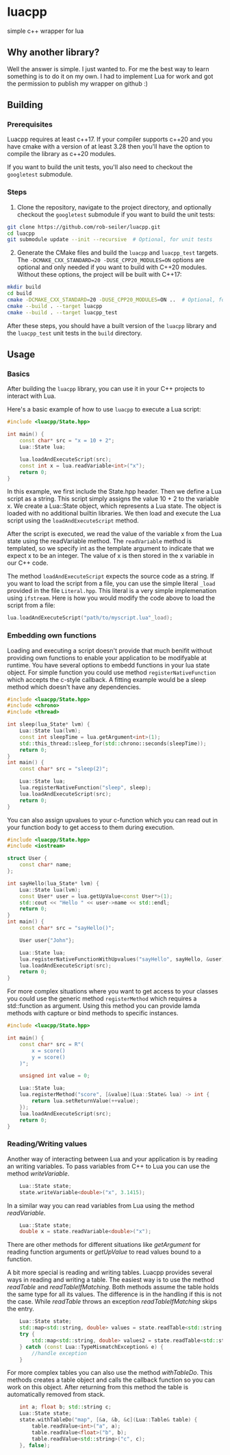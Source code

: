 # luacpp
simple c++ wrapper for lua

## Why another library?
Well the answer is simple. I just wanted to. For me the best way to learn something is to do it on my own. I had to implement Lua for work and got the permission to publish my wrapper on github :)

## Building
### Prerequisites

Luacpp requires at least c++17. If your compiler supports c++20 and you have cmake with a version of at least 3.28 then you'll have the option to compile the library as c++20 modules.

If you want to build the unit tests, you'll also need to checkout the `googletest` submodule.

### Steps

1. Clone the repository, navigate to the project directory, and optionally checkout the `googletest` submodule if you want to build the unit tests:

```bash
git clone https://github.com/rob-seiler/luacpp.git
cd luacpp
git submodule update --init --recursive  # Optional, for unit tests
```

2. Generate the CMake files and build the `luacpp` and `luacpp_test` targets. The `-DCMAKE_CXX_STANDARD=20 -DUSE_CPP20_MODULES=ON` options are optional and only needed if you want to build with C++20 modules. Without these options, the project will be built with C++17:

```bash
mkdir build
cd build
cmake -DCMAKE_CXX_STANDARD=20 -DUSE_CPP20_MODULES=ON ..  # Optional, for C++20 modules
cmake --build . --target luacpp
cmake --build . --target luacpp_test
```

After these steps, you should have a built version of the `luacpp` library and the `luacpp_test` unit tests in the `build` directory.

## Usage
### Basics
After building the `luacpp` library, you can use it in your C++ projects to interact with Lua.

Here's a basic example of how to use `luacpp` to execute a Lua script:

```cpp
#include <luacpp/State.hpp>

int main() {
	const char* src = "x = 10 + 2";
	Lua::State lua;

	lua.loadAndExecuteScript(src);
	const int x = lua.readVariable<int>("x");
	return 0;
}
```
In this example, we first include the State.hpp header. Then we define a Lua script as a string. This script simply assigns the value 10 + 2 to the variable x. We create a Lua::State object, which represents a Lua state. The object is loaded with no additional builtin libraries. We then load and execute the Lua script using the `loadAndExecuteScript` method.

After the script is executed, we read the value of the variable x from the Lua state using the readVariable method. The `readVariable` method is templated, so we specify int as the template argument to indicate that we expect x to be an integer. The value of x is then stored in the x variable in our C++ code.

The method `loadAndExecuteScript` expects the source code as a string. If you want to load the script from a file, you can use the simple literal `_load` provided in the file `Literal.hpp`. This literal is a very simple implemenation using `ifstream`. Here is how you would modify the code above to load the script from a file:
```c++
lua.loadAndExecuteScript("path/to/myscript.lua"_load);
```
### Embedding own functions
Loading and executing a script doesn't provide that much benifit without providing own functions to enable your application to be modifyable at runtime. You have several options to embedd functions in your lua state object. For simple function you could use method `registerNativeFunction` which accepts the c-style callback.
A fitting example would be a sleep method which doesn't have any dependencies.
```c++
#include <luacpp/State.hpp>
#include <chrono>
#include <thread>

int sleep(lua_State* lvm) {
	Lua::State lua(lvm);
	const int sleepTime = lua.getArgument<int>(1);
	std::this_thread::sleep_for(std::chrono::seconds(sleepTime));
	return 0;
}
int main() {
	const char* src = "sleep(2)";

	Lua::State lua;
	lua.registerNativeFunction("sleep", sleep);
	lua.loadAndExecuteScript(src);
	return 0;
}
```

You can also assign upvalues to your c-function which you can read out in your function body to get access to them during execution.
```c++
#include <luacpp/State.hpp>
#include <iostream>

struct User {
	const char* name;
};

int sayHello(lua_State* lvm) {
	Lua::State lua(lvm);
	const User* user = lua.getUpValue<const User*>(1);
	std::cout << "Hello " << user->name << std::endl;
	return 0;
}
int main() {
	const char* src = "sayHello()";

	User user{"John"};

	Lua::State lua;
	lua.registerNativeFunctionWithUpvalues("sayHello", sayHello, &user);
	lua.loadAndExecuteScript(src);
	return 0;
}
```

For more complex situations where you want to get access to your classes you could use the generic method `registerMethod` which requires a std::function as argument. Using this method you can provide lamda methods with capture or bind methods to specific instances.

```c++
#include <luacpp/State.hpp>

int main() {
	const char* src = R"(
		x = score()
		y = score()
	)";

	unsigned int value = 0;

	Lua::State lua;
	lua.registerMethod("score", [&value](Lua::State& lua) -> int { 
		return lua.setReturnValue(++value);
	});
	lua.loadAndExecuteScript(src);
	return 0;
}
```

### Reading/Writing values
Another way of interacting between Lua and your application is by reading an writing variables.
To pass variables from C++ to Lua you can use the method _writeVariable_.
```c++
	Lua::State state;
	state.writeVariable<double>("x", 3.1415);
```

In a similar way you can read variables from Lua using the method _readVariable_.
```c++
	Lua::State state;
	double x = state.readVariable<double>("x");
```

There are other methods for different situations like _getArgument_ for reading function arguments or _getUpValue_ to read values bound to a function.

A bit more special is reading and writing tables. Luacpp provides several ways in reading and writing a table. The easiest way is to use the method _readTable_ and _readTableIfMatching_. Both methods assume the table holds the same type for all its values. The difference is in the handling if this is not the case. While _readTable_ throws an exception _readTableIfMatching_ skips the entry.

```c++
	Lua::State state;
	std::map<std::string, double> values = state.readTable<std::string, double>("lut");
	try {
		std::map<std::string, double> values2 = state.readTable<std::string, double>("lut2");
	} catch (const Lua::TypeMismatchException& e) {
		//handle exception
	}
```

For more complex tables you can also use the method _withTableDo_. This methods creates a table object and calls the callback function so you can work on this object. After returning from this method the table is automatically removed from stack.

```c++
	int a; float b;	std::string c;
	Lua::State state;
	state.withTableDo("map", [&a, &b, &c](Lua::Table& table) {
		table.readValue<int>("a", a);
		table.readValue<float>("b", b);
		table.readValue<std::string>("c", c);
	}, false);
```